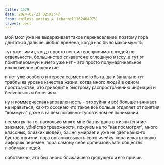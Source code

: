 ```yaml
---
title: 1679
date: 2024-02-23 02:01:47
from: endless шизing ⍼ (channel1162404975)
layout: post
---
```


мой мозг уже не выдерживает такое перенаселение, поэтому пора двигаться дальше. любил времена, когда нас было максимум 15.

тут уже лимит, когда просто нет сил воспринимать людей по отдельности, большинство сливается в сплошную массу. а тут от понятия коммун ничего уже нет - это просто полумаргинальное инклюзивное общежитие.

и нет уже особого интереса совместного быта. да и банально тут траблы на уровне качества жизни: когда много людей в одном пространстве, это приводит к быстрому распространению инфекций и бесконечным болениям.

ну и коммерческая направленность - это хуйня и всё больше начинает не нравиться, как-то осознаю что такое всё больше отдаляет от понятия "коммуна" даже в нашем локально-тусовочном её понимании.

несмотря на то, насколько много мне башня дала в жизни (снятие зажимов, убийство тревожности, похуизм на то "как посмотрят", много классных, близких людей), башня умирает и уже не даёт каких-то бустов в жизни. пора организовывать свою ячейку. пора искать новую эйфорию перемен. пора самому себе организовывать общество любимых людей.

собственно, это был анонс ближайшего грядущего и его причин.
